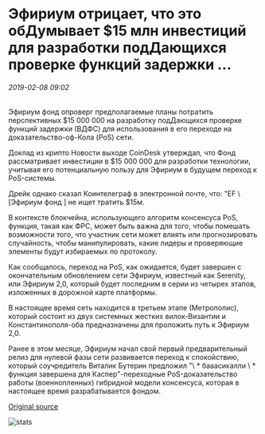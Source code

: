 # Эфириум отрицает, что это обДумывает $15 млн инвестиций для разработки подДающихся проверке функций задержки ...

###### 2019-02-08 09:02

Эфириум фонд опроверг предполагаемые планы потратить перспективных $15 000 000 на разработку подДающихся проверке функций задержки (ВДФС) для использования в его переходе на доказательство-оф-Кола (PoS) сети.

Доклад из крипто Новости выходе CoinDesk утверждал, что Фонд рассматривает инвестиции в $15 000 000 для разработки технологии, учитывая его потенциальную пользу для Эфириум в будущем переход к PoS-системы.

Дрейк однако сказал Коинтелеграф в электронной почте, что: "EF \ [Эфириум фонд \] не ищет тратить $15м.

В контексте блокчейна, использующего алгоритм консенсуса PoS, функция, такая как ФРС, может быть важна для того, чтобы помешать возможности того, что участник сети может влиять или прогнозировать случайность, чтобы манипулировать, какие лидеры и проверяющие элементы будут избираемых по протоколу.

Как сообщалось, переход на PoS, как ожидается, будет завершен с окончательным обновлением сети Эфириум, известный как Serenity, или Эфириум 2,0, который будет последним в серии из четырех этапов, изложенных в дорожной карте платформы.

В настоящее время сеть находится в третьем этапе (Метрополис), который состоит из двух системных жестких вилок-Византии и Константинополя-оба предназначены для проложить путь к Эфириум 2,0.

Ранее в этом месяце, Эфириум начал свой первый предварительный релиз для нулевой фазы сети развивается переход к спокойствию, который соучредитель Виталик Бутерин предложил "\ * бааасикалли \ * функция завершена для Каспер"-переходные PoS-доказательство работы (военнопленных) гибридной модели консенсуса, которая в настоящее время разрабатывается фондом.

[Original source](https://cointelegraph.com/news/ethereum-denies-it-is-mulling-15-mln-investment-to-develop-verifiable-delay-functions)

![stats](https://c.statcounter.com/11760860/0/a89fa40b/1/ "stats")